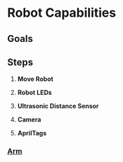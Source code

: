 # Robot Capabilities

## Goals


## Steps

1. **Move Robot**

1. **Robot LEDs**

1. **Ultrasonic Distance Sensor**

1. **Camera**

1. **AprilTags**

### [Arm](Arm.md)
